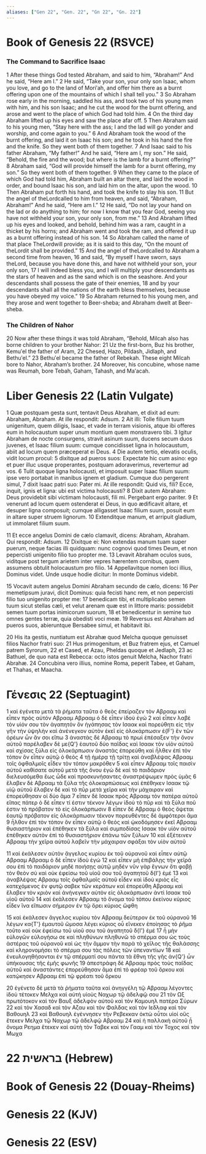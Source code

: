 ```yaml
---
aliases: ["Gen 22", "Gen. 22", "Gn 22", "Gn. 22"]
---
```



# Book of Genesis 22 (RSVCE)

### The Command to Sacrifice Isaac
1 After these things God tested Abraham, and said to him, “Abraham!” And he said, “Here am I.”
2 He said, “Take your son, your only son Isaac, whom you love, and go to the land of Moriʹah, and offer him there as a burnt offering upon one of the mountains of which I shall tell you.”
3 So Abraham rose early in the morning, saddled his ass, and took two of his young men with him, and his son Isaac; and he cut the wood for the burnt offering, and arose and went to the place of which God had told him.
4 On the third day Abraham lifted up his eyes and saw the place afar off.
5 Then Abraham said to his young men, “Stay here with the ass; I and the lad will go yonder and worship, and come again to you.”
6 And Abraham took the wood of the burnt offering, and laid it on Isaac his son; and he took in his hand the fire and the knife. So they went both of them together.
7 And Isaac said to his father Abraham, “My father!” And he said, “Here am I, my son.” He said, “Behold, the fire and the wood; but where is the lamb for a burnt offering?”
8 Abraham said, “God will provide himself the lamb for a burnt offering, my son.” So they went both of them together.
9 When they came to the place of which God had told him, Abraham built an altar there, and laid the wood in order, and bound Isaac his son, and laid him on the altar, upon the wood.
10 Then Abraham put forth his hand, and took the knife to slay his son.
11 But the angel of theLordcalled to him from heaven, and said, “Abraham, Abraham!” And he said, “Here am I.”
12 He said, “Do not lay your hand on the lad or do anything to him; for now I know that you fear God, seeing you have not withheld your son, your only son, from me.”
13 And Abraham lifted up his eyes and looked, and behold, behind him was a ram, caught in a thicket by his horns; and Abraham went and took the ram, and offered it up as a burnt offering instead of his son.
14 So Abraham called the name of that place TheLordwill provide; as it is said to this day, “On the mount of theLordit shall be provided.”
15 And the angel of theLordcalled to Abraham a second time from heaven,
16 and said, “By myself I have sworn, says theLord, because you have done this, and have not withheld your son, your only son,
17 I will indeed bless you, and I will multiply your descendants as the stars of heaven and as the sand which is on the seashore. And your descendants shall possess the gate of their enemies,
18 and by your descendants shall all the nations of the earth bless themselves, because you have obeyed my voice.”
19 So Abraham returned to his young men, and they arose and went together to Beer-sheba; and Abraham dwelt at Beer-sheba.
### The Children of Nahor
20 Now after these things it was told Abraham, “Behold, Milcah also has borne children to your brother Nahor:
21 Uz the first-born, Buz his brother, Kemuʹel the father of Aram,
22 Chesed, Hazo, Pildash, Jidlaph, and Bethuʹel.”
23 Bethuʹel became the father of Rebekah. These eight Milcah bore to Nahor, Abraham’s brother.
24 Moreover, his concubine, whose name was Reumah, bore Tebah, Gaham, Tahash, and Maʹacah.


# Liber Genesis 22 (Latin Vulgate)

1 Quæ postquam gesta sunt, tentavit Deus Abraham, et dixit ad eum: Abraham, Abraham. At ille respondit: Adsum.
2 Ait illi: Tolle filium tuum unigenitum, quem diligis, Isaac, et vade in terram visionis, atque ibi offeres eum in holocaustum super unum montium quem monstravero tibi.
3 Igitur Abraham de nocte consurgens, stravit asinum suum, ducens secum duos juvenes, et Isaac filium suum: cumque concidisset ligna in holocaustum, abiit ad locum quem præceperat ei Deus.
4 Die autem tertio, elevatis oculis, vidit locum procul:
5 dixitque ad pueros suos: Expectate hic cum asino: ego et puer illuc usque properantes, postquam adoraverimus, revertemur ad vos.
6 Tulit quoque ligna holocausti, et imposuit super Isaac filium suum: ipse vero portabat in manibus ignem et gladium. Cumque duo pergerent simul,
7 dixit Isaac patri suo: Pater mi. At ille respondit: Quid vis, fili? Ecce, inquit, ignis et ligna: ubi est victima holocausti?
8 Dixit autem Abraham: Deus providebit sibi victimam holocausti, fili mi. Pergebant ergo pariter.
9 Et venerunt ad locum quem ostenderat ei Deus, in quo ædificavit altare, et desuper ligna composuit; cumque alligasset Isaac filium suum, posuit eum in altare super struem lignorum.
10 Extenditque manum, et arripuit gladium, ut immolaret filium suum.

11 Et ecce angelus Domini de cælo clamavit, dicens: Abraham, Abraham. Qui respondit: Adsum.
12 Dixitque ei: Non extendas manum tuam super puerum, neque facias illi quidquam: nunc cognovi quod times Deum, et non pepercisti unigenito filio tuo propter me.
13 Levavit Abraham oculos suos, viditque post tergum arietem inter vepres hærentem cornibus, quem assumens obtulit holocaustum pro filio.
14 Appellavitque nomen loci illius, Dominus videt. Unde usque hodie dicitur: In monte Dominus videbit.

15 Vocavit autem angelus Domini Abraham secundo de cælo, dicens:
16 Per memetipsum juravi, dicit Dominus: quia fecisti hanc rem, et non pepercisti filio tuo unigenito propter me:
17 benedicam tibi, et multiplicabo semen tuum sicut stellas cæli, et velut arenam quæ est in littore maris: possidebit semen tuum portas inimicorum suorum,
18 et benedicentur in semine tuo omnes gentes terræ, quia obedisti voci meæ.
19 Reversus est Abraham ad pueros suos, abieruntque Bersabee simul, et habitavit ibi.

20 His ita gestis, nuntiatum est Abrahæ quod Melcha quoque genuisset filios Nachor fratri suo:
21 Hus primogenitum, et Buz fratrem ejus, et Camuel patrem Syrorum,
22 et Cased, et Azau, Pheldas quoque et Jedlaph,
23 ac Bathuel, de quo nata est Rebecca: octo istos genuit Melcha, Nachor fratri Abrahæ.
24 Concubina vero illius, nomine Roma, peperit Tabee, et Gaham, et Thahas, et Maacha.


# Γένεσις 22 (Septuagint)

1 καὶ ἐγένετο μετὰ τὰ ῥήματα ταῦτα ὁ θεὸς ἐπείραζεν τὸν Αβρααμ καὶ εἶπεν πρὸς αὐτόν Αβρααμ Αβρααμ ὁ δὲ εἶπεν ἰδοὺ ἐγώ
2 καὶ εἶπεν λαβὲ τὸν υἱόν σου τὸν ἀγαπητόν ὃν ἠγάπησας τὸν Ισαακ καὶ πορεύθητι εἰς τὴν γῆν τὴν ὑψηλὴν καὶ ἀνένεγκον αὐτὸν ἐκεῖ εἰς ὁλοκάρπωσιν ἐ{F'} ἓν τῶν ὀρέων ὧν ἄν σοι εἴπω
3 ἀναστὰς δὲ Αβρααμ τὸ πρωὶ ἐπέσαξεν τὴν ὄνον αὐτοῦ παρέλαβεν δὲ με{Q'} ἑαυτοῦ δύο παῖδας καὶ Ισαακ τὸν υἱὸν αὐτοῦ καὶ σχίσας ξύλα εἰς ὁλοκάρπωσιν ἀναστὰς ἐπορεύθη καὶ ἦλθεν ἐπὶ τὸν τόπον ὃν εἶπεν αὐτῷ ὁ θεός
4 τῇ ἡμέρᾳ τῇ τρίτῃ καὶ ἀναβλέψας Αβρααμ τοῖς ὀφθαλμοῖς εἶδεν τὸν τόπον μακρόθεν
5 καὶ εἶπεν Αβρααμ τοῖς παισὶν αὐτοῦ καθίσατε αὐτοῦ μετὰ τῆς ὄνου ἐγὼ δὲ καὶ τὸ παιδάριον διελευσόμεθα ἕως ὧδε καὶ προσκυνήσαντες ἀναστρέψωμεν πρὸς ὑμᾶς
6 ἔλαβεν δὲ Αβρααμ τὰ ξύλα τῆς ὁλοκαρπώσεως καὶ ἐπέθηκεν Ισαακ τῷ υἱῷ αὐτοῦ ἔλαβεν δὲ καὶ τὸ πῦρ μετὰ χεῖρα καὶ τὴν μάχαιραν καὶ ἐπορεύθησαν οἱ δύο ἅμα
7 εἶπεν δὲ Ισαακ πρὸς Αβρααμ τὸν πατέρα αὐτοῦ εἴπας πάτερ ὁ δὲ εἶπεν τί ἐστιν τέκνον λέγων ἰδοὺ τὸ πῦρ καὶ τὰ ξύλα ποῦ ἐστιν τὸ πρόβατον τὸ εἰς ὁλοκάρπωσιν
8 εἶπεν δὲ Αβρααμ ὁ θεὸς ὄψεται ἑαυτῷ πρόβατον εἰς ὁλοκάρπωσιν τέκνον πορευθέντες δὲ ἀμφότεροι ἅμα
9 ἦλθον ἐπὶ τὸν τόπον ὃν εἶπεν αὐτῷ ὁ θεός καὶ ᾠκοδόμησεν ἐκεῖ Αβρααμ θυσιαστήριον καὶ ἐπέθηκεν τὰ ξύλα καὶ συμποδίσας Ισαακ τὸν υἱὸν αὐτοῦ ἐπέθηκεν αὐτὸν ἐπὶ τὸ θυσιαστήριον ἐπάνω τῶν ξύλων
10 καὶ ἐξέτεινεν Αβρααμ τὴν χεῖρα αὐτοῦ λαβεῖν τὴν μάχαιραν σφάξαι τὸν υἱὸν αὐτοῦ

11 καὶ ἐκάλεσεν αὐτὸν ἄγγελος κυρίου ἐκ τοῦ οὐρανοῦ καὶ εἶπεν αὐτῷ Αβρααμ Αβρααμ ὁ δὲ εἶπεν ἰδοὺ ἐγώ
12 καὶ εἶπεν μὴ ἐπιβάλῃς τὴν χεῖρά σου ἐπὶ τὸ παιδάριον μηδὲ ποιήσῃς αὐτῷ μηδέν νῦν γὰρ ἔγνων ὅτι φοβῇ τὸν θεὸν σὺ καὶ οὐκ ἐφείσω τοῦ υἱοῦ σου τοῦ ἀγαπητοῦ δ{I'} ἐμέ
13 καὶ ἀναβλέψας Αβρααμ τοῖς ὀφθαλμοῖς αὐτοῦ εἶδεν καὶ ἰδοὺ κριὸς εἷς κατεχόμενος ἐν φυτῷ σαβεκ τῶν κεράτων καὶ ἐπορεύθη Αβρααμ καὶ ἔλαβεν τὸν κριὸν καὶ ἀνήνεγκεν αὐτὸν εἰς ὁλοκάρπωσιν ἀντὶ Ισαακ τοῦ υἱοῦ αὐτοῦ
14 καὶ ἐκάλεσεν Αβρααμ τὸ ὄνομα τοῦ τόπου ἐκείνου κύριος εἶδεν ἵνα εἴπωσιν σήμερον ἐν τῷ ὄρει κύριος ὤφθη

15 καὶ ἐκάλεσεν ἄγγελος κυρίου τὸν Αβρααμ δεύτερον ἐκ τοῦ οὐρανοῦ
16 λέγων κα{T'} ἐμαυτοῦ ὤμοσα λέγει κύριος οὗ εἵνεκεν ἐποίησας τὸ ῥῆμα τοῦτο καὶ οὐκ ἐφείσω τοῦ υἱοῦ σου τοῦ ἀγαπητοῦ δ{I'} ἐμέ
17 ἦ μὴν εὐλογῶν εὐλογήσω σε καὶ πληθύνων πληθυνῶ τὸ σπέρμα σου ὡς τοὺς ἀστέρας τοῦ οὐρανοῦ καὶ ὡς τὴν ἄμμον τὴν παρὰ τὸ χεῖλος τῆς θαλάσσης καὶ κληρονομήσει τὸ σπέρμα σου τὰς πόλεις τῶν ὑπεναντίων
18 καὶ ἐνευλογηθήσονται ἐν τῷ σπέρματί σου πάντα τὰ ἔθνη τῆς γῆς ἀν{Q'} ὧν ὑπήκουσας τῆς ἐμῆς φωνῆς
19 ἀπεστράφη δὲ Αβρααμ πρὸς τοὺς παῖδας αὐτοῦ καὶ ἀναστάντες ἐπορεύθησαν ἅμα ἐπὶ τὸ φρέαρ τοῦ ὅρκου καὶ κατῴκησεν Αβρααμ ἐπὶ τῷ φρέατι τοῦ ὅρκου

20 ἐγένετο δὲ μετὰ τὰ ῥήματα ταῦτα καὶ ἀνηγγέλη τῷ Αβρααμ λέγοντες ἰδοὺ τέτοκεν Μελχα καὶ αὐτὴ υἱοὺς Ναχωρ τῷ ἀδελφῷ σου
21 τὸν Ωξ πρωτότοκον καὶ τὸν Βαυξ ἀδελφὸν αὐτοῦ καὶ τὸν Καμουηλ πατέρα Σύρων
22 καὶ τὸν Χασαδ καὶ τὸν Αζαυ καὶ τὸν Φαλδας καὶ τὸν Ιεδλαφ καὶ τὸν Βαθουηλ
23 καὶ Βαθουηλ ἐγέννησεν τὴν Ρεβεκκαν ὀκτὼ οὗτοι υἱοί οὓς ἔτεκεν Μελχα τῷ Ναχωρ τῷ ἀδελφῷ Αβρααμ
24 καὶ ἡ παλλακὴ αὐτοῦ ᾗ ὄνομα Ρεημα ἔτεκεν καὶ αὐτὴ τὸν Ταβεκ καὶ τὸν Γααμ καὶ τὸν Τοχος καὶ τὸν Μωχα


# 22 בראשית (Hebrew)


# Book of Genesis 22 (Douay-Rheims)


# Genesis 22 (KJV)


# Genesis 22 (ESV)

